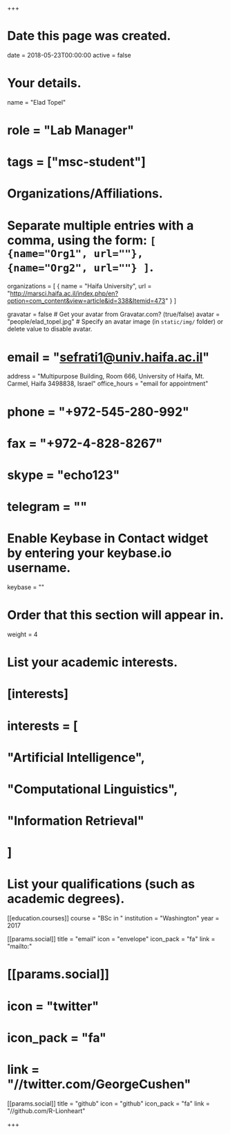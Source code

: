 
+++
# Date this page was created.
date = 2018-05-23T00:00:00
active = false

# Your details.
name = "Elad Topel"
# role = "Lab Manager"
# tags = ["msc-student"]

# Organizations/Affiliations.
#   Separate multiple entries with a comma, using the form: `[ {name="Org1", url=""}, {name="Org2", url=""} ]`.
organizations = [ { name = "Haifa University", url = "http://marsci.haifa.ac.il/index.php/en?option=com_content&view=article&id=338&Itemid=473" } ]

gravatar = false  # Get your avatar from Gravatar.com? (true/false)
avatar = "people/elad_topel.jpg"  # Specify an avatar image (in `static/img/` folder) or delete value to disable avatar.
# email = "sefrati1@univ.haifa.ac.il"
address = "Multipurpose Building, Room 666, University of Haifa, Mt. Carmel, Haifa 3498838, Israel"
office_hours = "email for appointment"
# phone = "+972-545-280-992"
# fax = "+972-4-828-8267"
# skype = "echo123"
# telegram = ""

# Enable Keybase in Contact widget by entering your keybase.io username.
keybase = ""


# Order that this section will appear in.
weight = 4

# List your academic interests.
# [interests]
#  interests = [
#    "Artificial Intelligence",
#    "Computational Linguistics",
#    "Information Retrieval"
#  ]

# List your qualifications (such as academic degrees).

[[education.courses]]
  course = "BSc in "
  institution = "Washington"
  year = 2017
 
  [[params.social]]
    title = "email"
    icon = "envelope"
    icon_pack = "fa"
    link = "mailto:"

#  [[params.social]]
#    icon = "twitter"
#    icon_pack = "fa"
#    link = "//twitter.com/GeorgeCushen"

  [[params.social]]
    title = "github"
    icon = "github"
    icon_pack = "fa"
    link = "//github.com/R-Lionheart"
 
 
+++

